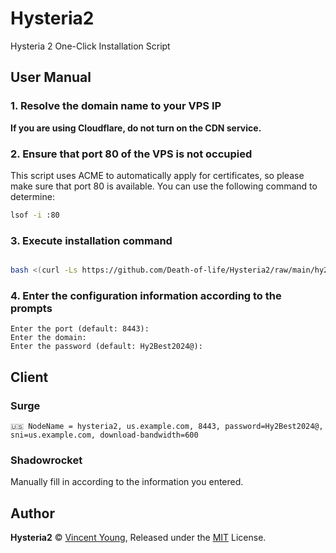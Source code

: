 # Hysteria2
Hysteria 2 One-Click Installation Script

## User Manual
### 1. Resolve the domain name to your VPS IP
**If you are using Cloudflare, do not turn on the CDN service.**

### 2. Ensure that port 80 of the VPS is not occupied
This script uses ACME to automatically apply for certificates, so please make sure that port 80 is available. You can use the following command to determine: 
```bash
lsof -i :80
```

### 3. Execute installation command
```bash

bash <(curl -Ls https://github.com/Death-of-life/Hysteria2/raw/main/hy2.sh)
```

### 4. Enter the configuration information according to the prompts
```
Enter the port (default: 8443): 
Enter the domain: 
Enter the password (default: Hy2Best2024@):
```

## Client
### Surge
```
🇺🇸 NodeName = hysteria2, us.example.com, 8443, password=Hy2Best2024@, sni=us.example.com, download-bandwidth=600
```
### Shadowrocket
Manually fill in according to the information you entered.

## Author
**Hysteria2** © [Vincent Young](https://github.com/missuo), Released under the [MIT](./LICENSE) License.<br>
